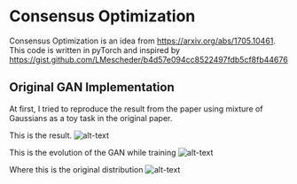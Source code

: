 # Consensus Optimization 

Consensus Optimization is an idea from https://arxiv.org/abs/1705.10461. This code is written in pyTorch and inspired by https://gist.github.com/LMescheder/b4d57e094cc8522497fdb5cf8fb44676

## Original GAN Implementation 
At first, I tried to reproduce the result from the paper using mixture of Gaussians as a toy task in the original paper. 

This is the result. 
![alt-text](image/9500.png)

This is the evolution of the GAN while training
![alt-text](image/result.gif)

Where this is the original distribution
![alt-text](image/real.png)
